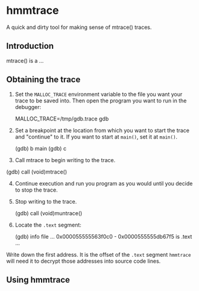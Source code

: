 # hmmtrace
A quick and dirty tool for making sense of mtrace() traces.

## Introduction
mtrace() is a ...

## Obtaining the trace

1. Set the `MALLOC_TRACE` environment variable to the file you want your trace to be saved into.
Then open the program you want to run in the debugger:

     MALLOC_TRACE=/tmp/gdb.trace gdb

2. Set a breakpoint at the location from which you want to start the trace and "continue" to it. If you want to start at `main()`, set it at `main()`.

   (gdb) b main
   (gdb) c

3. Call mtrace to begin writing to the trace.

(gdb) call (void)mtrace()

4. Continue execution and run you program as you would until you decide to stop the trace.

5. Stop writing to the trace.

   (gdb) call (void)muntrace()

6. Locate the `.text` segment:

   (gdb) info file
   ...
   0x000055555563f0c0 - 0x0000555555db67f5 is .text
   ...

Write down the first address. It is the offset of the `.text` segment `hmmtrace` will need it to decrypt those addresses into source code lines.

## Using hmmtrace


